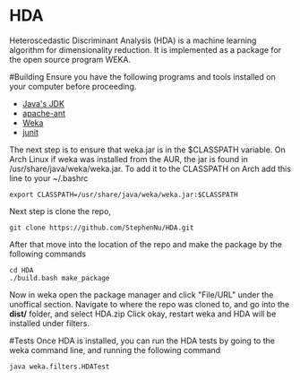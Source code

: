# HDA
Heteroscedastic Discriminant Analysis (HDA) is a machine learning algorithm for dimensionality reduction. It is implemented as a package for the open source program WEKA.

#Building
Ensure you have the following programs and tools installed on your computer before proceeding.
* [Java's JDK](http://www.oracle.com/technetwork/java/javase/downloads/jdk8-downloads-2133151.html)
* [apache-ant](http://ant.apache.org/)
* [Weka](http://www.cs.waikato.ac.nz/ml/weka/)
* [junit](http://junit.org/)

The next step is to ensure that weka.jar is in the $CLASSPATH variable.
On Arch Linux if weka was installed from the AUR, the jar is found in /usr/share/java/weka/weka.jar.
To add it to the CLASSPATH on Arch add this line to your ~/.bashrc
```
export CLASSPATH=/usr/share/java/weka/weka.jar:$CLASSPATH
```

Next step is clone the repo,
```
git clone https://github.com/StephenNu/HDA.git
```

After that move into the location of the repo and make the package by the following commands
```
cd HDA
./build.bash make_package
```

Now in weka open the package manager and click "File/URL" under the unoffical section.
Navigate to where the repo was cloned to, and go into the **dist/** folder, and select HDA.zip
Click okay, restart weka and HDA will be installed under filters.

#Tests
Once HDA is installed, you can run the HDA tests by going to the weka command line, and running
the following command
```
java weka.filters.HDATest
```
